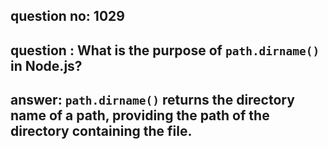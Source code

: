 
      
## question no: 1029

## question : What is the purpose of `path.dirname()` in Node.js?

## answer: `path.dirname()` returns the directory name of a path, providing the path of the directory containing the file.
      